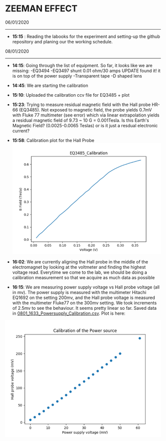 ZEEMAN EFFECT
============

06/01/2020
__________

* **15:15** : Reading the labooks for the experiment and setting-up the github repository and planing our the working schedule.

08/01/2020
__________

* **14:15**: Going through the list of equipment. So far, it looks like we are missing:
-EQ3494
-EQ3497 shunt 0.01 ohm/30 amps UPDATE found it! it is on top of the power supply
-Transparent tape
-D shaped lens

* **14:45**: We are starting the calibration

* **15:10**: Uploaded the calibration ccv file for EQ3485 + plot

* **15:23**: Trying to measure residual magnetic field with the Hall probe HR-66 (EQ3485). Not exposed to magnetic field, the probe yields 0.7mV with Fluke 77 multimeter (see error) which via linear extrapolation yields a residual magnetic field of 9.73 ~ 10 G = 0.001Tesla. Is this Earth's Magnetic Field? (0.0025-0.0065 Teslas) or is it just a resdual electronic current?

* **15:58**: Calibration plot for the Hall Probe
![Interpolation Hall probe](https://github.com/antoinebelley/Phys_359/blob/master/Lab1_Zeeman/Figures/Calibration_of_Hall_Probe.png)

* **16:02**: We are currently aligning the Hall probe in the middle of the electromagnet by looking at the voltmeter and finding the highest voltage read.
Everytime we come to the lab, we should be doing a calibration measurement so that we acquire as much data as possible

* **16:15**: We are measuring power supply voltage vs Hall probe voltage (all in mv). The power supply is measured with the multimeter Hitachi EQ1692 on the setting 200mv, and the Hall probe voltage is measured with the multimeter Fluke77 on the 300mv setting. We took increments of 2.5mv to see the behaviour. It seems pretty linear so far. Saved data in [0801_1633_Powersupply_Calibration.csv](https://github.com/antoinebelley/Phys_359/blob/master/Lab1_Zeeman/0801_1633_Hall_Calibration.csv).
Plot is here:

![0801_1633_Calibration_of_power_source.pdf](https://github.com/antoinebelley/Phys_359/blob/master/Lab1_Zeeman/Figures/0801_1633_Calibration_of_power_source.png)

